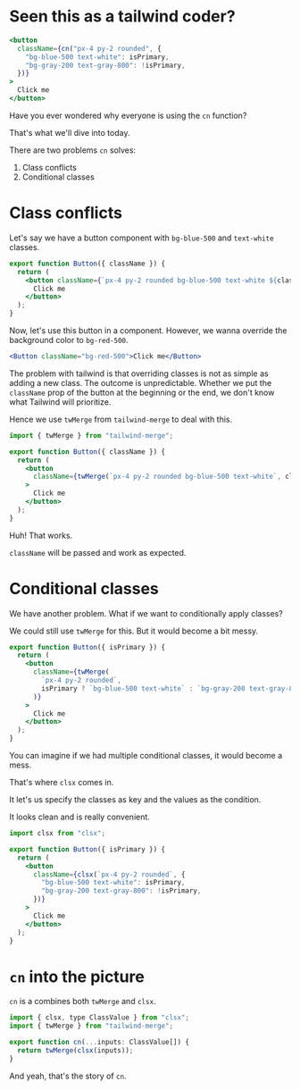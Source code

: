 # Seen this as a tailwind coder?

```jsx
<button
  className={cn("px-4 py-2 rounded", {
    "bg-blue-500 text-white": isPrimary,
    "bg-gray-200 text-gray-800": !isPrimary,
  })}
>
  Click me
</button>
```

Have you ever wondered why everyone is using the `cn` function?

That's what we'll dive into today.

There are two problems `cn` solves:

1. Class conflicts
2. Conditional classes

# Class conflicts

Let's say we have a button component with `bg-blue-500` and `text-white` classes.

```jsx
export function Button({ className }) {
  return (
    <button className={`px-4 py-2 rounded bg-blue-500 text-white ${className}`}>
      Click me
    </button>
  );
}
```

Now, let's use this button in a component. However, we wanna override the background color to `bg-red-500`.

```jsx
<Button className="bg-red-500">Click me</Button>
```

The problem with tailwind is that overriding classes is not as simple as adding a new class. The outcome is unpredictable. Whether we put the `className` prop of the button at the beginning or the end, we don't know what Tailwind will prioritize.

Hence we use `twMerge` from `tailwind-merge` to deal with this.

```jsx
import { twMerge } from "tailwind-merge";

export function Button({ className }) {
  return (
    <button
      className={twMerge(`px-4 py-2 rounded bg-blue-500 text-white`, className)}
    >
      Click me
    </button>
  );
}
```

Huh! That works.

`className` will be passed and work as expected.

# Conditional classes

We have another problem. What if we want to conditionally apply classes?

We could still use `twMerge` for this. But it would become a bit messy.

```jsx
export function Button({ isPrimary }) {
  return (
    <button
      className={twMerge(
        `px-4 py-2 rounded`,
        isPrimary ? `bg-blue-500 text-white` : `bg-gray-200 text-gray-800`
      )}
    >
      Click me
    </button>
  );
}
```

You can imagine if we had multiple conditional classes, it would become a mess.

That's where `clsx` comes in.

It let's us specify the classes as key and the values as the condition.

It looks clean and is really convenient.

```jsx
import clsx from "clsx";

export function Button({ isPrimary }) {
  return (
    <button
      className={clsx(`px-4 py-2 rounded`, {
        "bg-blue-500 text-white": isPrimary,
        "bg-gray-200 text-gray-800": !isPrimary,
      })}
    >
      Click me
    </button>
  );
}
```

# `cn` into the picture

`cn` is a combines both `twMerge` and `clsx`.

```jsx
import { clsx, type ClassValue } from "clsx";
import { twMerge } from "tailwind-merge";

export function cn(...inputs: ClassValue[]) {
  return twMerge(clsx(inputs));
}
```

And yeah, that's the story of `cn`.

